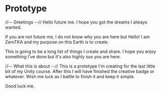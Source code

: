 # Prototype

//-- Greetings --//
Hello future me. I hope you got the dreams I always wanted.

If you are not future me, I do not know why you are here but Hello! I am ZeroTKA and my purpose on this Earth is to create.

This is going to be a long list of things I create and share. I hope you enjoy something I've done but it's also highly sus you are here. 

//-- What this is about --//
This is a prototype I'm creating for the last little bit of my Unity course. After this I will have finished the creative badge or whatever. Wish me luck as I battle to finish it and keep it simple.

Good luck me.